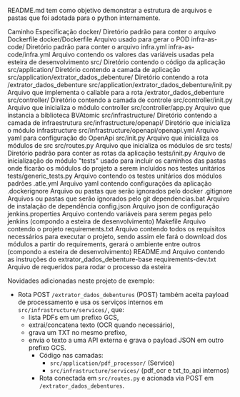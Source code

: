 README.md tem como objetivo demonstrar a estrutura de arquivos e pastas que foi adotada para o python internamente.

Caminho	Especificação
docker/	Diretório padrão para conter o arquivo Dockerfile
docker/Dockerfile	Arquivo usado para gerar o POD
infra-as-code/	Diretório padrão para conter o arquivo infra.yml
infra-as-code/infra.yml	Arquivo contendo os valores das variáveis usadas pela esteira de desenvolvimento
src/	Diretório contendo o código da aplicação
src/application/	Diretório contendo a camada de aplicação
src/application/extrator_dados_debenture/	Diretório contendo a rota /extrator_dados_debenture
src/application/extrator_dados_debenture/init.py	Arquivo que implementa o callable para a rota /extrator_dados_debenture
src/controller/	Diretório contendo a camada de controle
src/controller/init.py	Arquivo que inicializa o módulo controller
src/controller/app.py	Arquivo que instancia a biblioteca BVAtomic
src/infrastructure/	Diretório contendo a camada de infraestrutura
src/infrastructure/openapi/	Diretório que inicializa o módulo infrastructure
src/infrastructure/openapi/openapi.yml	Arquivo yaml para configuração do OpenApi
src/init.py	Arquivo que inicializa os módulos de src
src/routes.py	Arquivo que inicializa os módulos de src
tests/	Diretório padrão para conter as rotas da aplicação
tests/init.py	Arquivo de inicialização do módulo "tests" usado para incluir os caminhos das pastas onde ficarão os módulos do projeto a serem incluídos nos testes unitários
tests/generic_tests.py	Arquivo contendo os testes unitários dos módulos padrões
.atle.yml	Arquivo yaml contendo configurações da aplicação
.dockerignore	Arquivo ou pastas que serão ignorados pelo docker
.gitignore	Arquivos ou pastas que serão ignorados pelo git
dependencias.bat	Arquivo de instalação de dependência
config.json	Arquivo json de configuração
jenkins.properties	Arquivo contendo variáveis para serem pegas pelo jenkins (compondo a esteira de desenvolvimento)
Makefile	Arquivo contendo o projeto
requirements.txt	Arquivo contendo todos os requisitos necessários para executar o projeto, sendo assim ele fará o download dos módulos a partir do requirements, gerará o ambiente entre outros (compondo a esteira de desenvolvimento)
README.md	Arquivo contendo as instruções do extrator_dados_debenture-base
requirements-dev.txt	Arquivo de requeridos para rodar o processo da esteira

Novidades adicionadas neste projeto de exemplo:
- Rota POST `/extrator_dados_debentures` (POST) também aceita payload de processamento e usa os serviços internos em `src/infrastructure/services/`, que:
	- lista PDFs em um prefixo GCS,
	- extrai/concatena texto (OCR quando necessário),
	- grava um TXT no mesmo prefixo,
	- envia o texto a uma API externa e grava o payload JSON em outro prefixo GCS.
		- Código nas camadas:
			- `src/application/pdf_processor/` (Service)
			- `src/infrastructure/services/` (pdf_ocr e txt_to_api internos)
		- Rota conectada em `src/routes.py` e acionada via POST em `/extrator_dados_debentures`.